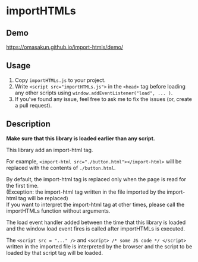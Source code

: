 # importHTMLs
## Demo
https://omasakun.github.io/import-htmls/demo/

## Usage
1. Copy `importHTMLs.js` to your project.
2. Write `<script src="importHTMLs.js">` in the `<head>` tag before loading any other scripts using `window.addEventListener("load", ... )`.
3. If you've found any issue, feel free to ask me to fix the issues (or, create a pull request).

## Description
**Make sure that this library is loaded earlier than any script.**

This library add an import-html tag.

For example, `<import-html src="./button.html"></import-html>` will be replaced with the contents of `./button.html`.  

By default, the import-html tag is replaced only when the page is read for the first time.  
(Exception: the import-html tag written in the file imported by the import-html tag will be replaced)  
If you want to interpret the import-html tag at other times, please call the importHTMLs function without arguments.

The load event handler added between the time that this library is loaded and the window load event fires is called after importHTMLs is executed.

The `<script src = "..." />` and `<script> /* some JS code */ </script>` written in the imported file is interpreted by the browser and the script to be loaded by that script tag will be loaded.
